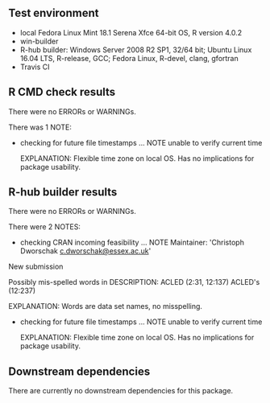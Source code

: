 
## Test environment
* local Fedora Linux Mint 18.1 Serena Xfce 64-bit OS, R version 4.0.2
* win-builder
* R-hub builder: Windows Server 2008 R2 SP1, 32/64 bit; Ubuntu Linux 16.04 LTS, R-release, GCC; Fedora Linux, R-devel, clang, gfortran
* Travis CI

## R CMD check results
There were no ERRORs or WARNINGs. 

There was 1 NOTE:

* checking for future file timestamps ... NOTE
  unable to verify current time

    EXPLANATION: Flexible time zone on local OS. Has no implications for package usability.


## R-hub builder results
There were no ERRORs or WARNINGs. 

There were 2 NOTES:

* checking CRAN incoming feasibility ... NOTE
Maintainer: 'Christoph Dworschak <c.dworschak@essex.ac.uk>'

New submission

Possibly mis-spelled words in DESCRIPTION:
  ACLED (2:31, 12:137)
  ACLED's (12:237)

   EXPLANATION: Words are data set names, no misspelling.


* checking for future file timestamps ... NOTE
unable to verify current time

    EXPLANATION: Flexible time zone on local OS. Has no implications for package usability.



## Downstream dependencies
There are currently no downstream dependencies for this package.

